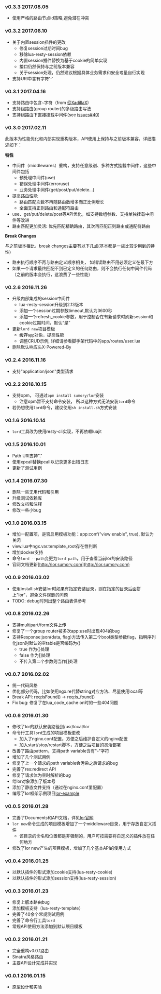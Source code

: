 ### v0.3.3 2017.08.05

- 使用严格的路由节点id策略,避免潜在冲突


### v0.3.2 2017.06.10

- 关于内置session插件的更改
    - 修复session过期时间bug
    - 移除lua-resty-session依赖
    - 内置session插件替换为基于cookie的简单实现
    - 接口仍然保持与之前版本兼容
    - 关于session处理，仍然建议根据具体业务需求和安全考量自行实现
- 支持URI中含有字符'-'

### v0.3.1 2017.04.16

- 支持路由中包含`~`字符（from [@XadillaX](https://github.com/XadillaX))
- 支持组路由(group router)的多级路由写法
- 支持组路由下直接挂载中间件(see [issues#40](https://github.com/sumory/lor/issues/40))

### v0.3.0 2017.02.11

此版本为性能优化和内部实现重构版本，API使用上保持与之前版本兼容，详细描述如下：

**特性**

- 中间件（middlewares）重构，支持任意级别、多种方式挂载中间件，这些中间件包括
    - 预处理中间件(use)
    - 错误处理中间件(erroruse)
    - 业务处理中间件(get/post/put/delete...)
- 提高路由性能
    - 路由匹配次数不再随路由数增多而正比例增长
    - 全面支持正则路由和通配符路由
- use、get/put/delete/post等API优化，如支持数组参数、支持单独挂载中间件等改进
- 路由匹配更加灵活: 优先匹配精确路由，其次再匹配正则路由或通配符路由

**Break Changes**

与之前版本相比，break changes主要有以下几点(基本都是一些比较少用到的特性)

- 路由执行顺序不再与路由定义顺序相关， 如错误路由不用必须定义在最下方
- 如果一个请求最终匹配不到已定义的任何路由，则不会执行任何中间件代码（之前的版本会执行，这浪费了一些性能）


### v0.2.6 2016.11.26

- 升级内部集成的session中间件
    - lua-resty-session升级到2.13版本
    - 添加一个session过期参数timeout,默认为3600秒
    - 添加一个refresh_cookie参数，用于控制否在有新请求时刷新session和cookie过期时间，默认“是”
- 更新`lord new`项目模板
    - 缓存`app`对象，提高性能
    - 调整CRUD示例, 详细请参看脚手架代码中的app/routes/user.lua
- 删除默认响应头X-Powered-By

### v0.2.4 2016.11.16

- 支持"application/json"类型请求


### v0.2.2 2016.10.15

- 支持opm， 可通过`opm install sumory/lor`安装
    - 注意opm暂不支持命令安装， 所以这种方式无法安装`lord`命令
- 若仍想使用`lord`命令，建议使用`sh install.sh`方式安装

### v0.1.6 2016.10.14

- `lord`工具改为使用resty-cli实现，不再依赖luajit

### v0.1.5 2016.10.01

- Path URI支持"."
- 使用xpcall替换pcall以记录更多出错日志
- 更新了测试用例

### v0.1.4 2016.07.30

- 删除一些无用代码和引用
- 升级测试依赖库
- 修改文档和注释
- 修改一些小bug

### v0.1.0 2016.03.15

- 增加一配置项，是否启用模板功能：app:conf("view enable", true), 默认为关闭
- view.lua中ngx.var.template_root存在性判断
- 增加docker支持
- 命令`lord --path`变更为`lord path`，用于查看当前lor的安装路径
- 官网文档更新[http://lor.sumory.com](http://lor.sumory.com)

### v0.0.9 2016.03.02

- 使用install.sh安装lor时如果有指定安装目录，则在指定的目录后面拼上"lor"，避免文件误删的问题
- TODO: debug时列出整个路由表供参考

### v0.0.8 2016.02.26

- 支持multipart/form文件上传
- 修复了一个group router被多次app:use时出现404的bug
- 支持Response:json(data, flag)方法传入第二个bool类型参数flag，指明序列化json时默认的空table是否编码为{}
    - true 作为{}处理
    - false 作为[]处理
    - 不传入第二个参数则当作[]处理


### v0.0.7 2016.02.02

- 统一代码风格
- 优化部分代码，比如使用ngx.re代替string对应方法、尽量使用local等
- Break API: req:isFound() -> req:is_found()
- Fix bug: 修复了在lua_code_cache on时的一些404问题


### v0.0.6 2016.01.30

- 修改了lor的默认安装路径到/usr/local/lor
- 命令行工具`lord`生成的项目模板更改
    - 加入了nginx.conf配置，方便之后维护自定义的nginx配置
    - 加入start/stop/restart脚本，方便之后项目的灵活部署
- 改善了路由pattern，支持path variable含有"-"字符
- 增加了几个测试用例
- 修复了上一个请求的path variable会污染之后请求的bug
- 完善了res:redirect API
- 修复了请求体为空时解析的bug
- 给lor对象添加了版本号
- 添加了静态文件支持（通过在nginx.conf里配置）
- 编写了lor框架示例项目[lor-example](https://github.com/lorlabs/lor-example)


### v0.0.5 2016.01.28

- 完善了Documents和API文档，详见[lor官网](http://lor.sumory.com)
- `lor new`命令生成的项目模板增加了一个middleware目录，用于存放自定义插件
    - 该目录的命名和位置都是非强制的，用户可按需要将自定义的插件放在任何地方
- 修改了lor new产生的项目模板，增加了几个基本API的使用方式


### v0.0.4 2016.01.25

- 以默认插件的形式添加cookie支持(lua-resty-cookie)
- 以默认插件的形式添加session支持(lua-resty-session)


### v0.0.3 2016.01.23

- 修复上版本路由bug
- 添加模板支持（lua-resty-template）
- 完善了40余个常规测试用例
- 完善了命令行工具`lord`
- 常规API使用方法添加到默认项目模板


### v0.0.2 2016.01.21

- 完全重构v0.0.1路由
- Sinatra风格路由
- 主要API设计完成并实现


### v0.0.1 2016.01.15

- 原型设计和实验

